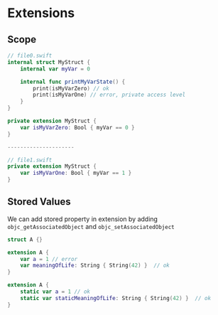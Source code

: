 # Extensions

## Scope

```swift
// file0.swift
internal struct MyStruct {
	internal var myVar = 0

	internal func printMyVarState() {
		print(isMyVarZero) // ok
		print(isMyVarOne) // error, private access level
	}
}

private extension MyStruct {
	var isMyVarZero: Bool { myVar == 0 } 
}

---------------------

// file1.swift
private extension MyStruct {
	var isMyVarOne: Bool { myVar == 1 } 
}
```

## Stored Values

We can add stored property in extension by adding `objc_getAssociatedObject` and `objc_setAssociatedObject`

```swift
struct A {}

extension A {
	var a = 1 // error
	var meaningOfLife: String { String(42) }  // ok
}

extension A {
	static var a = 1 // ok
	static var staticMeaningOfLife: String { String(42) }  // ok
}
```